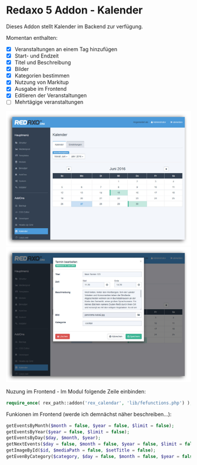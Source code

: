 Redaxo 5 Addon - Kalender
=================================

Dieses Addon stellt Kalender im Backend zur verfügung.

Momentan enthalten:

- [x] Veranstaltungen an einem Tag hinzufügen
- [x] Start- und Endzeit 
- [x] Titel und Beschreibung
- [x] Bilder
- [x] Kategorien bestimmen
- [x] Nutzung von Markitup
- [x] Ausgabe im Frontend
- [X] Editieren der Veranstaltungen
- [ ] Mehrtägige veranstaltungen

![Kalender](https://raw.githubusercontent.com/eaCe/rex_calendar/assets/calendar.jpg)
![Eintrag](https://raw.githubusercontent.com/eaCe/rex_calendar/assets/edit.jpg)

Nuzung im Frontend - Im Modul folgende Zeile einbinden:

```php
require_once( rex_path::addon('rex_calendar', 'lib/fefunctions.php') );
```

Funkionen im Frontend (werde ich demnächst näher beschreiben...):

```php
getEventsByMonth($month = false, $year = false, $limit = false);
getEventsByYear($year = false, $limit = false);
getEventsByDay($day, $month, $year);
getNextEvents($day = false, $month = false, $year = false, $limit = false);
getImageById($id, $mediaPath = false, $setTitle = false);
getEvenByCategory($category, $day = false, $month = false, $year = false, $limit = false);
```